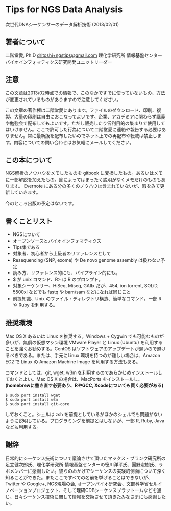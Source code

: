 # Tips for NGS Data Analysis
次世代DNAシーケンサーのデータ解析技術 (2013/02/01)

## 著者について
二階堂愛, Ph.D <dritoshi+ngstips@gmail.com>
理化学研究所 情報基盤センター
バイオインフォマティクス研究開発ユニットリーダー

## 注意
この文章は2013/02時点での情報で、このなかですでに使っていないもの、方法が変更されているものがありますので注意してください。

この文章の著作権は二階堂愛にあります。ファイルのダウンロード、印刷、複製、大量の印刷は自由におこなってよいです。企業、アカデミアに関わらず講義や勉強会で配布してもよいです。ただし販売したり営利目的の集まりで使用してはいけません。ここで許可した行為について二階堂愛に連絡や報告する必要はありません。常に最新版を配布したいのでネット上での再配布や転載は禁止します。内容についての問い合わせはお気軽にメールしてください。

## この本について
NGS解析のノウハウをメモしたものを gitbook に変換したもの。あるいはメモに一部解説を加えたもの。節によってはまったく説明がなくメモだけのものもあります。
Evernote にある分の多くのノウハウは含まれていないが、暇をみて更新していきます。

今のところ出版の予定はないです。

## 書くことリスト
- NGSについて
- オープンソースとバイオインフォマティクス
- Tips集である
- 対象者、初心者から上級者のリファレンスとして
- Resequencing (SNP, exome) や De novo genome assembly は扱わない予定
- 読み方、リファレンス的にも、パイプライン的にも。
- $ が unix コマンド、R> は R のプロンプト。
- 対象シーケンサー、HiSeq, Miseq, GAIIx だが、454, ion torrent, SOLiD, 5500xl などでも fastq や bam/sam などになれば同じこと
- 前提知識、Unix のファイル・ディレクトリ構造、簡単なコマンド。一部 R や Ruby を利用する。

## 推奨環境
Mac OS X あるいは Linux を推奨する。Windows + Cygwin でも可能なものが多いが、無償の仮想マシン環境 VMware Player と Linux (Ubuntu) を利用することを強くお勧めする。CentOS はソフトウェアのアップデートが遅いので避けるべきである。または、手元にLinux 環境を持つのが難しい場合は、Amazon EC2 で Linux の Amazon Machine Image を利用する方法もある。

コマンドとしては、git, wget, w3m を利用するのであらかじめインストールしておくとよい。Mac OS X の場合は、MacPorts をインストールし、
__(homebrewに書き直す必要あり、RやGCC, Xcodeについても買く必要がある)__
```{sh}
$ sudo port install wget 
$ sudo port install w3m
$ sudo port install git-core
```
しておくこと。シェルは zsh を前提としているがほかのシェルでも問題がないように説明している。プログラミングを前提とはしないが、一部 R, Ruby, Java なども利用する。

## 謝辞
日常的にシーケンス技術について議論させて頂いたマックス・プランク研究所の足立健次郎氏、理化学研究所 情報基盤センターの笹川洋平氏、團野宏樹氏、ラボメンバーに感謝したい。彼らのおかげでシーケンスの実験的側面について深く知ることができた。またここですべての名前を挙げることはできないが、Twitter や Google+, NGS現場の会, オープンバイオ研究会、文部科学省セルイノベーションプロジェクト、そして理研CDBシーケンスプラットームなどを通じ、日々シーケンス技術に関して情報を交換させて頂きたみなさまにも感謝したい。